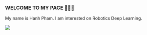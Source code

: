 ### WELCOME TO MY PAGE 👋👋👋
My name is Hanh Pham. I am interested on Robotics Deep Learning.

<a href="https://github.com/Hanhpt23/QuickDraw/"> 
  <!-- Change the `github-readme-stats.anuraghazra1.vercel.app` to `github-readme-stats.vercel.app`  -->
  <img align="center" src="https://github-readme-stats.anuraghazra1.vercel.app/api/pin/?username=uvipen&repo=QuickDraw&theme=radical" />
</a>   
